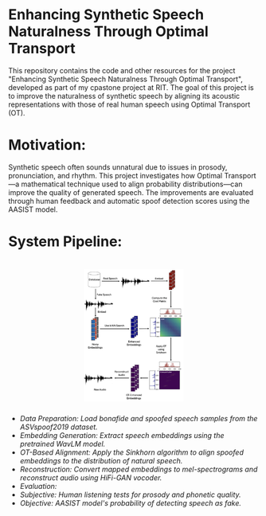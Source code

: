 # Enhancing Synthetic Speech Naturalness Through Optimal Transport

This repository contains the code and other resources for the project "Enhancing Synthetic Speech Naturalness Through Optimal Transport", developed as part of my cpastone project at RIT. The goal of this project is to improve the naturalness of synthetic speech by aligning its acoustic representations with those of real human speech using Optimal Transport (OT).

# Motivation:

Synthetic speech often sounds unnatural due to issues in prosody, pronunciation, and rhythm. This project investigates how Optimal Transport—a mathematical technique used to align probability distributions—can improve the quality of generated speech. The improvements are evaluated through human feedback and automatic spoof detection scores using the AASIST model.

# System Pipeline:

 <h1 align = "center"><img src="https://github.com/mu9326/OT-Speech-Enhancement/blob/main/sys_pipeline.png" width="200" /></h1>


* *Data Preparation: Load bonafide and spoofed speech samples from the ASVspoof2019 dataset.*
* *Embedding Generation: Extract speech embeddings using the pretrained WavLM model.*
* *OT-Based Alignment: Apply the Sinkhorn algorithm to align spoofed embeddings to the distribution of natural speech.*
* *Reconstruction: Convert mapped embeddings to mel-spectrograms and reconstruct audio using HiFi-GAN vocoder.*
* *Evaluation:*
*   *Subjective: Human listening tests for prosody and phonetic quality.*
*   *Objective: AASIST model's probability of detecting speech as fake.*



